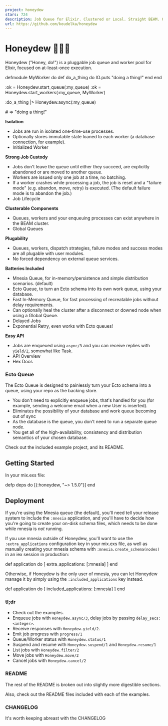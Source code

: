 ```yaml
---
project: honeydew
stars: 724
description: Job Queue for Elixir. Clustered or Local. Straight BEAM. Optional Ecto. 💪🍈
url: https://github.com/koudelka/honeydew
---
```


Honeydew 💪🏻🍈
===============

Honeydew ("Honey, do!") is a pluggable job queue and worker pool for Elixir, focused on at-least-once execution.

defmodule MyWorker do
  def do\_a\_thing do
    IO.puts "doing a thing!"
  end
end

:ok \= Honeydew.start\_queue(:my\_queue)
:ok \= Honeydew.start\_workers(:my\_queue, MyWorker)

:do\_a\_thing |> Honeydew.async(:my\_queue)

\# => "doing a thing!"

**Isolation**

-   Jobs are run in isolated one-time-use processes.
-   Optionally stores immutable state loaned to each worker (a database connection, for example).
-   Initialized Worker

**Strong Job Custody**

-   Jobs don't leave the queue until either they succeed, are explicitly abandoned or are moved to another queue.
-   Workers are issued only one job at a time, no batching.
-   If a worker crashes while processing a job, the job is reset and a "failure mode" (e.g. abandon, move, retry) is executed. (The default failure mode is to abandon the job.)
-   Job Lifecycle

**Clusterable Components**

-   Queues, workers and your enqueuing processes can exist anywhere in the BEAM cluster.
-   Global Queues

**Plugability**

-   Queues, workers, dispatch strategies, failure modes and success modes are all plugable with user modules.
-   No forced dependency on external queue services.

**Batteries Included**

-   Mnesia Queue, for in-memory/persistence and simple distribution scenarios. (default)
-   Ecto Queue, to turn an Ecto schema into its own work queue, using your database.
-   Fast In-Memory Queue, for fast processing of recreatable jobs without delay requirements.
-   Can optionally heal the cluster after a disconnect or downed node when using a Global Queue.
-   Delayed Jobs
-   Exponential Retry, even works with Ecto queues!

**Easy API**

-   Jobs are enqueued using `async/3` and you can receive replies with `yield/2`, somewhat like Task.
-   API Overview
-   Hex Docs

### Ecto Queue

The Ecto Queue is designed to painlessly turn your Ecto schema into a queue, using your repo as the backing store.

-   You don't need to explicitly enqueue jobs, that's handled for you (for example, sending a welcome email when a new User is inserted).
-   Eliminates the possibility of your database and work queue becoming out of sync
-   As the database is the queue, you don't need to run a separate queue node.
-   You get all of the high-availability, consistency and distribution semantics of your chosen database.

Check out the included example project, and its README.

Getting Started
---------------

In your mix.exs file:

defp deps do
  \[{:honeydew, "~> 1.5.0"}\]
end

Deployment
----------

If you're using the Mnesia queue (the default), you'll need tell your release system to include the `:mnesia` application, and you'll have to decide how you're going to create your on-disk schema files, which needs to be done while mnesia is _not_ running.

If you use mnesia outside of Honeydew, you'll want to use the `:extra_applications` configuration key in your mix.exs file, as well as manually creating your mnesia schema with `:mnesia.create_schema(nodes)` in an iex session in production:

def application do
  \[
    extra\_applications: \[:mnesia\]
  \]
end

Otherwise, if Honeydew is the only user of mnesia, you can let Honeydew manage it by simply using the `:included_applications` key instead.

def application do
  \[
    included\_applications: \[:mnesia\]
  \]
end

### tl;dr

-   Check out the examples.
-   Enqueue jobs with `Honeydew.async/3`, delay jobs by passing `delay_secs: <integer>`.
-   Receive responses with `Honeydew.yield/2`.
-   Emit job progress with `progress/1`
-   Queue/Worker status with `Honeydew.status/1`
-   Suspend and resume with `Honeydew.suspend/1` and `Honeydew.resume/1`
-   List jobs with `Honeydew.filter/2`
-   Move jobs with `Honeydew.move/2`
-   Cancel jobs with `Honeydew.cancel/2`

### README

The rest of the README is broken out into slightly more digestible sections.

Also, check out the README files included with each of the examples.

### CHANGELOG

It's worth keeping abreast with the CHANGELOG
